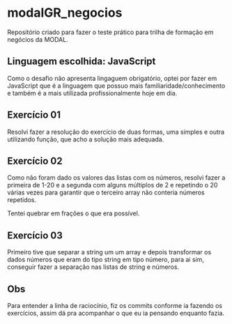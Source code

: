 # modalGR_negocios
Repositório criado para fazer o teste prático para trilha de formação em negócios da MODAL.

## Linguagem escolhida: JavaScript
Como o desafio não apresenta lingaguem obrigatório, optei por fazer em JavaScript que é a linguagem que possuo mais familiaridade/conhecimento e também é a mais utilizada profissionalmente hoje em dia.

## Exercício 01
Resolvi fazer a resolução do exercício de duas formas, uma simples e outra utilizando função, que acho a solução mais adequada.

## Exercício 02
Como não foram dado os valores das listas com os números, resolvi fazer a primeira de 1-20 e a segunda com alguns múltiplos de 2 e repetindo o 20 várias vezes para garantir que o terceiro array não conteria números repetidos.

Tentei quebrar em frações o que era possível. 

## Exercício 03
Primeiro tive que separar a string um um array e depois transformar os dados números que eram do tipo string em tipo número, para ai sim, conseguir fazer a separação nas listas de string e números. 

## Obs
Para entender a linha de raciocínio, fiz os commits conforme ia fazendo os exercícios, assim dá pra acompanhar o que eu ia pensando enquanto fazia. 
